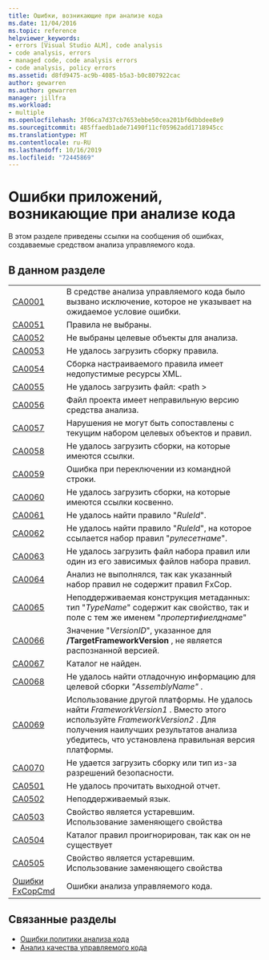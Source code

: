 ```yaml
---
title: Ошибки, возникающие при анализе кода
ms.date: 11/04/2016
ms.topic: reference
helpviewer_keywords:
- errors [Visual Studio ALM], code analysis
- code analysis, errors
- managed code, code analysis errors
- code analysis, policy errors
ms.assetid: d8fd9475-ac9b-4085-b5a3-b0c807922cac
author: gewarren
ms.author: gewarren
manager: jillfra
ms.workload:
- multiple
ms.openlocfilehash: 3f06ca7d37cb7653ebbe50cea201bf6dbbdee8e9
ms.sourcegitcommit: 485ffaedb1ade71490f11cf05962add1718945cc
ms.translationtype: MT
ms.contentlocale: ru-RU
ms.lasthandoff: 10/16/2019
ms.locfileid: "72445869"
---
```

# <a name="code-analysis-application-errors"></a>Ошибки приложений, возникающие при анализе кода

В этом разделе приведены ссылки на сообщения об ошибках, создаваемые средством анализа управляемого кода.

## <a name="in-this-section"></a>В данном разделе

|||
|-|-|
|[CA0001](ca0001.md)|В средстве анализа управляемого кода было вызвано исключение, которое не указывает на ожидаемое условие ошибки.|
|[CA0051](ca0051.md)|Правила не выбраны.|
|[CA0052](ca0052.md)|Не выбраны целевые объекты для анализа.|
|[CA0053](ca0053.md)|Не удалось загрузить сборку правила.|
|[CA0054](ca0054.md)|Сборка настраиваемого правила имеет недопустимые ресурсы XML.|
|[CA0055](ca0055.md)|Не удалось загрузить файл: \<path >|
|[CA0056](ca0056.md)|Файл проекта имеет неправильную версию средства анализа.|
|[CA0057](ca0057.md)|Нарушения не могут быть сопоставлены с текущим набором целевых объектов и правил.|
|[CA0058](ca0058.md)|Не удалось загрузить сборки, на которые имеются ссылки.|
|[CA0059](ca0059.md)|Ошибка при переключении из командной строки.|
|[CA0060](ca0060.md)|Не удалось загрузить сборки, на которые имеются ссылки косвенно.|
|[CA0061](ca0061.md)|Не удалось найти правило "*RuleId*".|
|[CA0062](ca0062.md)|Не удалось найти правило "*RuleId*", на которое ссылается набор правил "*рулесетнаме*".|
|[CA0063](ca0063.md)|Не удалось загрузить файл набора правил или один из его зависимых файлов набора правил.|
|[CA0064](ca0064.md)|Анализ не выполнялся, так как указанный набор правил не содержит правил FxCop.|
|[CA0065](ca0065.md)|Неподдерживаемая конструкция метаданных: тип "*TypeName*" содержит как свойство, так и поле с тем же именем "*пропертифиелднаме*"|
|[CA0066](ca0066.md)|Значение "*VersionID*", указанное для **/TargetFrameworkVersion** , не является распознанной версией.|
|[CA0067](ca0067.md)|Каталог не найден.|
|[CA0068](ca0068.md)|Не удалось найти отладочную информацию для целевой сборки *"AssemblyName"* .|
|[CA0069](ca0069.md)|Использование другой платформы. Не удалось найти *FrameworkVersion1* . Вместо этого используйте *FrameworkVersion2* . Для получения наилучших результатов анализа убедитесь, что установлена правильная версия платформы.|
|[CA0070](ca0070.md)|Не удается загрузить сборку или тип из-за разрешений безопасности.|
|[CA0501](ca0501.md)|Не удалось прочитать выходной отчет.|
|[CA0502](ca0502.md)|Неподдерживаемый язык.|
|[CA0503](ca0503.md)|Свойство является устаревшим. Использование заменяющего свойства|
|[CA0504](ca0504.md)|Каталог правил проигнорирован, так как он не существует|
|[CA0505](ca0505.md)|Свойство является устаревшим. Использование заменяющего свойства|
|[Ошибки FxCopCmd](fxcopcmd-errors.md)|Ошибки анализа управляемого кода.|

## <a name="related-sections"></a>Связанные разделы

- [Ошибки политики анализа кода](../code-quality/code-analysis-policy-errors.md)
- [Анализ качества управляемого кода](../code-quality/code-analysis-for-managed-code-overview.md)
